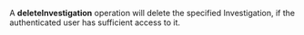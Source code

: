 A **deleteInvestigation** operation will delete the specified Investigation, if the authenticated user has sufficient access to it.

